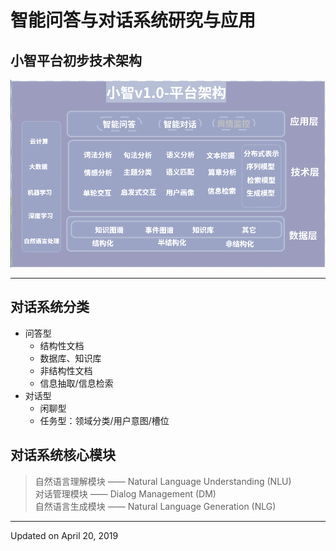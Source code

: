# 智能问答与对话系统研究与应用
## 小智平台初步技术架构　
![小智平台](./image/SS.png)  

---
## 对话系统分类  
- 问答型  
  + 结构性文档  
   * 数据库、知识库  
  + 非结构性文档  
   * 信息抽取/信息检索
- 对话型
   + 闲聊型
   + 任务型：领域分类/用户意图/槽位  
## 对话系统核心模块
> 自然语言理解模块 —— Natural Language Understanding (NLU)  
> 对话管理模块 —— Dialog Management (DM)  
> 自然语言生成模块 —— Natural Language Generation (NLG)  

---
Updated on April 20, 2019


